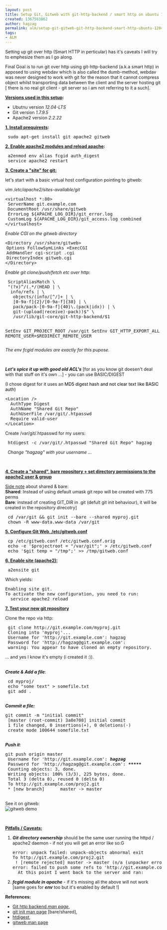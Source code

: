 ```yaml
---
layout: post
title: Setup Git, Gitweb with git-http-backend / smart http on ubuntu 12.04
created: 1367563862
author: hagzag
permalink: alm/setup-git-gitweb-git-http-backend-smart-http-ubuntu-1204
tags:
- ALM
---
```

<p>Setting up git over http (Smart HTTP in perticular) has it&#39;s caveats I will try to emphesize them as I go along.</p>
<p>Final Goal is to run git over http using git-http-backend (a.k.a smart http) in apposed to using webdav which is also called the dumb-method, webdav was never designed to work with git for the reason that it cannot compress object whilst transporting data between the client and the server hosting git [ there is no real git client - git server so i am not referring to it a such].</p>
<p><strong><u>Versions used in this setup</u>:</strong></p>
<ul>
	<li>
		Ubutnu version <em>12.04-LTS</em></li>
	<li>
		Git version <em>1.7.9.5</em></li>
	<li>
		Apache2 version <em>2.2.22</em></li>
</ul>
<p><strong><u>1. Install prequirests</u>:</strong></p>
<pre>
 sudo apt-get install git apache2 gitweb
</pre>
<p><strong><u>2. Enable apache2 modules and reload apache</u>:</strong></p>
<pre>
 a2enmod env alias fcgid auth_digest
 service apache2 restart
</pre>
<p><u><strong>3. Create a &quot;site&quot; for git:</strong></u></p>
<p>let&#39;s start with a basic virtual host configuration pointing to gitweb:</p>
<p><em>vim /etc/apache2/sites-available/git</em></p>
<pre>
&lt;virtualhost *:80&gt;
 ServerName git.example.com
<span style="font-family: Arial, Verdana, sans-serif;">  </span>DocumentRoot /usr/share/gitweb
 ErrorLog ${APACHE_LOG_DIR}/git_error.log
 CustomLog ${APACHE_LOG_DIR}/git_access.log combined
&lt;/virtualhost&gt;
</pre>
<p><em>Enable CGI on the gitweb directory</em></p>
<pre>
&lt;Directory /usr/share/gitweb&gt;
<span style="font-family: Arial, Verdana, sans-serif;"> </span>Options FollowSymLinks +ExecCGI
<span style="font-family: Arial, Verdana, sans-serif;"> </span>AddHandler cgi-script .cgi
<span style="font-family: Arial, Verdana, sans-serif;"> </span>DirectoryIndex gitweb.cgi
&lt;/Directory&gt;
</pre>
<p><em>Enable git clone/push/fetch etc over http</em>:</p>
<pre>
 ScriptAliasMatch \
 &quot;(?x)^/(.*/(HEAD | \
  info/refs | \
   objects/(info/[^/]+ | \
   [0-9a-f]{2}/[0-9a-f]{38} | \
   pack/pack-[0-9a-f]{40}\.(pack|idx)) | \
   git-(upload|receive)-pack))$&quot; \
   /usr/lib/git-core/git-http-backend/$1

  SetEnv GIT_PROJECT_ROOT /var/git
  SetEnv GIT_HTTP_EXPORT_ALL
  SetEnv REMOTE_USER=$REDIRECT_REMOTE_USER
</pre>
<p><em>The env fcgid modules are exactly for this pupose.</em></p>
<p>&nbsp;</p>
<p><em><strong>Let&#39;s spice it up with good old ACL&#39;s</strong></em> [for as you know git doesen&#39;t deal with that stuff on it&#39;s own ...] - you can use BASIC/DIGEST</p>
<p>(I chose digest for it uses an&nbsp;<span style="color: rgb(0, 0, 0);">MD5 digest hash and not clear text like BASIC auth)</span></p>
<pre>
&lt;Location /&gt;
  AuthType Digest
  AuthName &quot;Shared Git Repo&quot;
  AuthUserFile /var/git/.htpasswd
  Require valid-user
&lt;/Location&gt;
</pre>
<p>Create /var/git/.htpasswd for my users:</p>
<pre>
 htdigest -c /var/git/.htpasswd &quot;Shared Git Repo&quot; hagzag</pre>
<p><em>&nbsp; Change &quot;hagzag&quot; with your username ...</em></p>
<p>&nbsp;</p>
<p><u><strong>4. Create a &quot;shared&quot;, bare repository + set directory permissions to the apache2 user &amp; group</strong></u></p>
<p class="rteindent1"><u>Side note</u>&nbsp;about shared &amp; bare:<br />
	<strong>Shared</strong>: Instead of using default umask git repo will be created with 775 perms<br />
	<strong>Bare</strong>: instead of creating GIT_DIR in .git (defult git init behaviour), it will be created in the repository direcotry]</p>
<pre>
 cd /var/git &amp;&amp; git init --bare --shared myproj.git
 chown -R www-data.www-data /var/git
</pre>
<p><strong><u>5. Configure Git Web, /etc/gitweb.conf</u></strong></p>
<pre>
 cp /etc/gitweb.conf /etc/gitweb.conf.orig
 echo -e &#39;$projectroot = &quot;/var/git&quot;;&#39; &gt; /etc/gitweb.conf
 echo &#39;$git_temp = &quot;/tmp&quot;;&#39; &gt;&gt; /tmp/gitweb.conf
</pre>
<p><u><strong>6. Enable site (apache2):</strong></u></p>
<pre>
 a2ensite git</pre>
<p>Which yields:</p>
<pre>
Enabling site git.
To activate the new configuration, you need to run:
  service apache2 reload
</pre>
<p><u><strong>7. Test your new git repository</strong></u></p>
<p>Clone the repo via http:</p>
<pre>
 git clone http://git.example.com/myproj.git
 Cloning into &#39;myproj&#39;...
 Username for &#39;http://git.example.com&#39;: hagzag
 Password for &#39;http://hagzag@git.example.com&#39;: 
 warning: You appear to have cloned an empty repository.</pre>
<p>... and yes I know it&#39;s empty (i created it :)).</p>
<p><br />
	<em><strong>Create &amp; Add a file</strong></em>:</p>
<pre>
 cd myproj/
 echo &quot;some text&quot; &gt; somefile.txt
 git add .

</pre>
<p><em><strong>Commit a file:</strong></em></p>
<pre>
git commit -m &quot;initial commit&quot;
 [master (root-commit) 3a0e708] initial commit
 1 file changed, 0 insertions(+), 0 deletions(-)
 create mode 100644 somefile.txt

</pre>
<p><em><strong>Push it</strong></em>:</p>
<pre>
git push origin master
 Username for &#39;http://git.example.com&#39;: <em><strong>hagzag</strong></em>
 Password for &#39;http://hagzag@git.example.com&#39;: <em><strong>*****</strong></em>
 Counting objects: 3, done.
 Writing objects: 100% (3/3), 225 bytes, done.
 Total 3 (delta 0), reused 0 (delta 0)
 To http://git.example.com/proj2.git
 * [new branch]      master -&gt; master

</pre>
<p>See it on gitweb:<br />
	<img a="" alt="gitweb demo" src="/files/u1/gitweb-hagzag.png" /></p>
<p>&nbsp;</p>
<p><u><strong>Pitfalls / Caveats:</strong></u></p>
<ol>
	<li>
		<em><strong>Git directory ownership</strong></em> should be the same user running the httpd / apache2 daemon - if not you will get an error like so:G<br />
		<pre>
error: unpack failed: unpack-objects abnormal exit
To http://git.example.com/proj2.git
 ! [remote rejected] master -&gt; master (n/a (unpacker error))
error: failed to push some refs to &#39;http://git.example.com/proj2.git&#39;
  At this point I went back to the server and ran:           </pre>
	</li>
	<li>
		<em><strong>fcgid module in apache</strong></em> - if it&#39;s missing all the above will not work [same goes for <em><strong>env</strong></em> too but it&#39;s enabled by default !]</li>
</ol>
<p><strong>References:</strong></p>
<ul>
	<li>
		<a href="https://www.kernel.org/pub/software/scm/git/docs/git-http-backend.html">Git http backend <em>man page</em></a>,</li>
	<li>
		<a href="https://www.kernel.org/pub/software/scm/git/docs/git-init.html">git init man page</a> [bare/shared],</li>
	<li>
		<a href="http://httpd.apache.org/docs/2.2/programs/htdigest.html">htdigest</a>,</li>
	<li>
		<a href="https://www.kernel.org/pub/software/scm/git/docs/gitweb.html">gitweb man page</a></li>
</ul>
